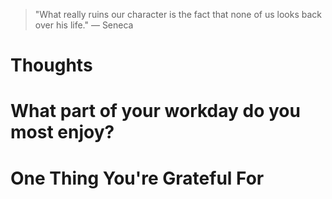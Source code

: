 
> \"What really ruins our character is the fact that none of us looks back over his life.\" — Seneca

# Thoughts

# What part of your workday do you most enjoy?

# One Thing You're Grateful For

